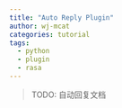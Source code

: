 ```yaml
---
title: "Auto Reply Plugin"
author: wj-mcat
categories: tutorial
tags:
  - python
  - plugin
  - rasa
---
```


> TODO: 自动回复文档 